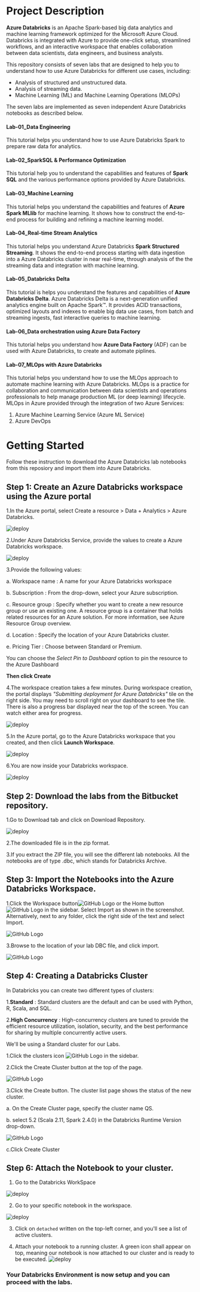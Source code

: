# Project Description

**Azure Databricks** is an Apache Spark-based big data analytics and machine learning framework optimized for the Microsoft Azure Cloud.
Databricks is integrated with Azure to provide one-click setup, streamlined workflows, and an interactive workspace that enables collaboration between data scientists, data engineers, and business analysts.

This repository consists of seven labs that are designed to help you to understand how to use Azure Databricks for different use cases, including:

* Analysis of structured and unstructured data.
* Analysis of streaming data.
* Machine Learning (ML) and Machine Learning Operations (MLOPs)

The seven labs are implemented as seven independent Azure Databricks notebooks as described below.

#### Lab-01_Data Engineering

This tutorial helps you understand how to use Azure Databricks Spark to prepare raw data for analytics.

#### Lab-02_SparkSQL & Performance Optimization

This tutorial help you to understand the capabilities and features of **Spark SQL** and the various performance options provided by Azure Databricks.

#### Lab-03_Machine Learning

This tutorial helps you understand the capabilities and features of **Azure Spark MLlib** for machine learning. It shows how to construct the end-to-end process for building and refining a machine learning model.
	
#### Lab-04_Real-time Stream Analytics
		
This tutorial helps you understand Azure Databricks **Spark Structured Streaming**. It shows the end-to-end process starting with data ingestion into a Azure Databricks cluster in near real-time, through analysis of the the streaming data and integration with machine learning.

#### Lab-05_Databricks Delta
	 
This tutorial is helps you understand the features and capabilities of **Azure Databricks Delta**. Azure Databricks Delta is a next-generation unified analytics engine built on Apache Spark™. It provides ACID transactions, optimized layouts and indexes to enable big data use cases, from batch and streaming ingests, fast interactive queries to machine learning.
		
#### Lab-06_Data orchestration using Azure Data Factory
	
This tutorial helps you understand how **Azure Data Factory** (ADF) can be used with Azure Databricks, to create and automate piplines.

#### Lab-07_MLOps with Azure Databricks

This tutorial helps you understand how to use the MLOps approach to automate machine learning with Azure Databricks. MLOps is a practice for collaboration and communication between data scientists and operations professionals to help manage production ML (or deep learning) lifecycle. MLOps in Azure provided through the integration of two Azure Services:
1) Azure Machine Learning Service (Azure ML Service)
2) Azure DevOps

# Getting Started

Follow these instruction to download the Azure Databricks lab notebooks from this reposiory and import them into Azure Databricks.

## Step 1: Create an Azure Databricks workspace using the Azure portal


1.In the Azure portal, select Create a resource > Data + Analytics > Azure Databricks.

![deploy](https://github.com/snapanalytx/AzureDBLabs/blob/master/images/image1.jpg)

2.Under Azure Databricks Service, provide the values to create a Azure Databricks workspace.

![deploy](https://github.com/snapanalytx/AzureDBLabs/blob/master/images/image2.jpg)

3.Provide the following values:

a. Workspace name	: A name for your Azure Databricks workspace

b. Subscription	:	From the drop-down, select your Azure subscription.

c. Resource group	:  Specify whether you want to create a new resource group or use an existing one. A resource group is a container that holds related resources for an Azure solution. For more information, see Azure Resource Group overview.

d. Location	:  Specify the location of your Azure Databricks cluster.

e. Pricing Tier	:  Choose between Standard or Premium.

You can choose the *Select Pin to Dashboard* option to pin the resource to the Azure Dashboard

**Then click Create**

4.The workspace creation takes a few minutes. During workspace creation, the portal displays *"Submitting deployment for Azure Databricks"* tile on the right side. You may need to scroll right on your dashboard to see the tile. There is also a progress bar displayed near the top of the screen. You can watch either area for progress.

![deploy](https://github.com/snapanalytx/AzureDBLabs/blob/master/images/image3.png)


5.In the Azure portal, go to the Azure Databricks workspace that you created, and then click **Launch Workspace**.

![deploy](https://github.com/snapanalytx/AzureDBLabs/blob/master/images/image4.jpg) 

6.You are now inside your Databricks workspace.

![deploy](https://github.com/snapanalytx/AzureDBLabs/blob/master/images/image5.jpg)


## Step 2: Download the labs from the Bitbucket repository.

1.Go to Download tab and click on Download Repository.

![deploy](https://github.com/snapanalytx/AzureDBLabs/blob/master/images/image6.jpg)

2.The downloaded file is in the zip format.

3.If you extract the ZIP file, you will see the different lab notebooks. All the notebooks are of type .dbc, which stands for Databricks Archive.

## Step 3: Import the Notebooks into the Azure Databricks Workspace.

1.Click the Workspace button![GitHub Logo](https://github.com/snapanalytx/AzureDBLabs/blob/master/images/workspace.png) or the Home button ![GitHub Logo](https://github.com/snapanalytx/AzureDBLabs/blob/master/images/Home.png) in the sidebar. Select Import as shown in the screenshot. Alternatively, next to any folder, click the right side of the text and select Import.

![GitHub Logo](https://github.com/snapanalytx/AzureDBLabs/blob/master/images/image7.jpg)

3.Browse to the location of your lab DBC file, and click import.

![GitHub Logo](https://github.com/snapanalytx/AzureDBLabs/blob/master/images/image8.jpg)


## Step 4: Creating a Databricks Cluster

In Databricks you can create two different types of clusters:

1.**Standard** : Standard clusters are the default and can be used with Python, R, Scala, and SQL. 

2.**High Concurrency** : High-concurrency clusters are tuned to provide the efficient resource utilization, isolation, security, and the best performance for sharing by multiple concurrently active users.

We'll be using a Standard cluster for our Labs.

1.Click the clusters icon ![GitHub Logo](https://github.com/snapanalytx/AzureDBLabs/blob/master/images/clusters.png) in the sidebar.

2.Click the Create Cluster button at the top of the page.


![GitHub Logo](https://github.com/snapanalytx/AzureDBLabs/blob/master/images/image9.jpg)


3.Click the Create button. The cluster list page shows the status of the new cluster.

a. On the Create Cluster page, specify the cluster name QS.

b. select 5.2 (Scala 2.11, Spark 2.4.0) in the Databricks Runtime Version drop-down.
		
		
![GitHub Logo](https://github.com/snapanalytx/AzureDBLabs/blob/master/images/image10.jpg)	
		
c.Click Create Cluster 

## Step 6: Attach the Notebook to your cluster.

1. Go to the Databricks WorkSpace

![deploy](https://github.com/snapanalytx/AzureDBLabs/blob/master/images/image11.jpg)

2. Go to your specific notebook in the workspace.

![deploy](https://github.com/snapanalytx/AzureDBLabs/blob/master/images/image12.jpg)

3. Click on `detached` written on the top-left corner, and you'll see a list of active clusters.

4. Attach your notebook to a running cluster. A green icon shall appear on top, meaning our notebook is now attached to our cluster and is ready to be executed.
![deploy](https://github.com/snapanalytx/AzureDBLabs/blob/master/images/image13.jpg)

### Your Databricks Environment is now setup and you can proceed with the labs.
